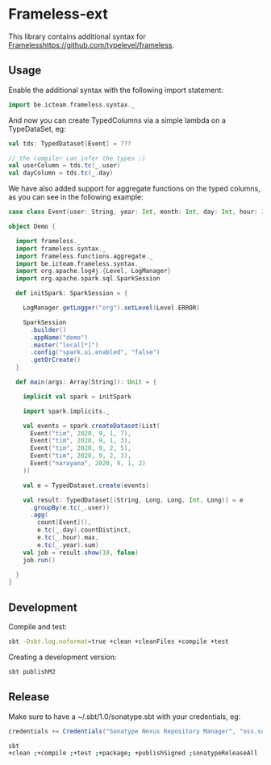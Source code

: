 # Frameless-ext

This library contains additional syntax for [Frameless]()https://github.com/typelevel/frameless.

## Usage

Enable the additional syntax with the following import statement:

```scala
import be.icteam.frameless.syntax._
```

And now you can create TypedColumns via a simple lambda on a TypeDataSet, eg:

```scala
val tds: TypedDataset[Event] = ???

// the compiler can infer the types ;)
val userColumn = tds.tc(_.user)
val dayColumn = tds.tc(_.day)
```

We have also added support for aggregate functions on the typed columns,
as you can see in the following example:

```scala
case class Event(user: String, year: Int, month: Int, day: Int, hour: Int)

object Demo {

  import frameless._
  import frameless.syntax._
  import frameless.functions.aggregate._
  import be.icteam.frameless.syntax._
  import org.apache.log4j.{Level, LogManager}
  import org.apache.spark.sql.SparkSession

  def initSpark: SparkSession = {

    LogManager.getLogger("org").setLevel(Level.ERROR)

    SparkSession
      .builder()
      .appName("demo")
      .master("local[*]")
      .config("spark.ui.enabled", "false")
      .getOrCreate()
  }

  def main(args: Array[String]): Unit = {

    implicit val spark = initSpark

    import spark.implicits._

    val events = spark.createDataset(List(
      Event("tim", 2020, 9, 1, 7),
      Event("tim", 2020, 9, 1, 3),
      Event("tim", 2020, 9, 2, 5),
      Event("tim", 2020, 9, 2, 3),
      Event("narayana", 2020, 9, 1, 2)
    ))

    val e = TypedDataset.create(events)

    val result: TypedDataset[(String, Long, Long, Int, Long)] = e
      .groupBy(e.tc(_.user))
      .agg(
        count[Event](),
        e.tc(_.day).countDistinct,
        e.tc(_.hour).max,
        e.tc(_.year).sum)
    val job = result.show(10, false)
    job.run()

  }
}
```

## Development

Compile and test:

```bash
sbt -Dsbt.log.noformat=true +clean +cleanFiles +compile +test
```

Creating a development version:

```bash
sbt publishM2
```

## Release

Make sure to have a ~/.sbt/1.0/sonatype.sbt with your credentials, eg:

```scala
credentials += Credentials("Sonatype Nexus Repository Manager", "oss.sonatype.org", "timvw", "My very secret password")% 
```

```bash
sbt
+clean ;+compile ;+test ;+package; +publishSigned ;sonatypeReleaseAll
```